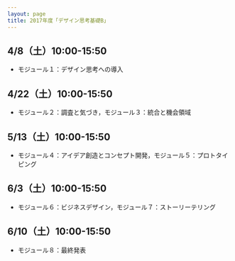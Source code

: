 ```yaml
---
layout: page
title: 2017年度「デザイン思考基礎B」
---
```


## 4/8（土）10:00-15:50

- モジュール１：デザイン思考への導入

## 4/22（土）10:00-15:50

- モジュール２：調査と気づき，モジュール３：統合と機会領域

## 5/13（土）10:00-15:50

- モジュール４：アイデア創造とコンセプト開発，モジュール５：プロトタイピング

## 6/3（土）10:00-15:50

- モジュール６：ビジネスデザイン，モジュール７：ストーリーテリング

## 6/10（土）10:00-15:50

- モジュール８：最終発表
